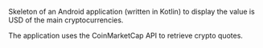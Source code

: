 Skeleton of an Android application (written in Kotlin) to display the value is USD of the main cryptocurrencies.

The application uses the CoinMarketCap API to retrieve crypto quotes.
